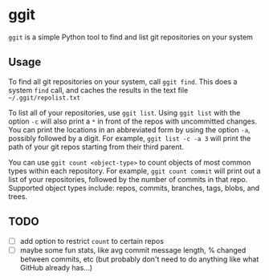 ggit
======

`ggit` is a simple Python tool to find and list git repositories on your system

Usage
------

To find all git repositories on your system, call `ggit find`. This does a system `find`
call, and caches the results in the text file `~/.ggit/repolist.txt`

To list all of your repositories, use `ggit list`. Using `ggit list` with the option
`-c` will also print a `*` in front of the repos with uncommitted changes. You can print
the locations in an abbreviated form by using the option `-a`, possibly followed by a 
digit. For example, `ggit list -c -a 3` will print the path of your git repos starting
from their third parent.

You can use `ggit count <object-type>` to count objects of most common types within each
repository. For example, `ggit count commit` will print out a list of your repositories,
followed by the number of commits in that repo. Supported object types include: repos, 
commits, branches, tags, blobs, and trees.

TODO
------

+ [ ] add option to restrict `count` to certain repos
+ [ ] maybe some fun stats, like avg commit message length, % changed between commits, etc 
(but probably don't need to do anything like what GitHub already has...)
